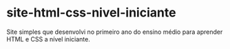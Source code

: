 # site-html-css-nivel-iniciante
Site simples que desenvolvi no primeiro ano do ensino médio para aprender HTML e CSS a nível iniciante.
